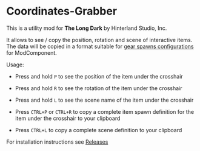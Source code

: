 # Coordinates-Grabber


This is a utility mod for **The Long Dark** by Hinterland Studio, Inc.

It allows to see / copy the position, rotation and scene of interactive items.<br/>
The data will be copied in a format suitable for [gear spawns configurations](https://github.com/WulfMarius/ModComponent/wiki/Gear-Spawns) for ModComponent.

Usage:
* Press and hold `P` to see the position of the item under the crosshair
* Press and hold `R` to see the rotation of the item under the crosshair
* Press and hold `L` to see the scene name of the item under the crosshair

* Press `CTRL+P` or `CTRL+R` to copy a complete item spawn definition for the item under the crosshair to your clipboard
* Press `CTRL+L` to copy a complete scene definition to your clipboard


For installation instructions see [Releases](https://github.com/WulfMarius/Coordinates-Grabber/releases/latest)
